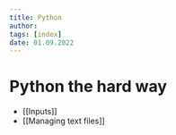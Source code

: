 ```yaml
---
title: Python
author: 
tags: [index]
date: 01.09.2022
---
```

# Python the hard way
- [[Inputs]]
- [[Managing text files]]